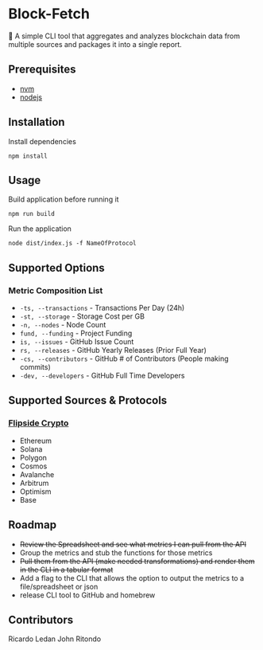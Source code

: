 # Block-Fetch

🐾 A simple CLI tool that aggregates and analyzes blockchain data from multiple sources and packages it into a single report.

## Prerequisites

* [nvm](https://github.com/nvm-sh/nvm)
* [nodejs](https://nodejs.org/en)

## Installation

Install dependencies

`npm install`

## Usage

Build application before running it

`npm run build`

Run the application

`node dist/index.js -f NameOfProtocol`

[//]: # (Install CLI tool globally)

[//]: # (`npm install block-fetch -g`)

## Supported Options

### Metric Composition List
* `-ts, --transactions` - Transactions Per Day (24h)
* `-st, --storage` - Storage Cost per GB
* `-n, --nodes` - Node Count
* `fund, --funding` - Project Funding
* `is, --issues` - GitHub Issue Count
* `rs, --releases` - GitHub Yearly Releases (Prior Full Year)
* `-cs, --contributors` - GitHub # of Contributors (People making commits)
* `-dev, --developers` - GitHub Full Time Developers

## Supported Sources & Protocols

### [Flipside Crypto](https://flipsidecrypto.xyz/)

* Ethereum
* Solana
* Polygon
* Cosmos
* Avalanche
* Arbitrum
* Optimism
* Base

## Roadmap

* ~~Review the Spreadsheet and see what metrics I can pull from the API~~
* Group the metrics and stub the functions for those metrics
* ~~Pull them from the API (make needed transformations) and render them in the CLI in a tabular format~~
* Add a flag to the CLI that allows the option to output the metrics to a file/spreadsheet or json
* release CLI tool to GitHub and homebrew

## Contributors 

Ricardo Ledan
John Ritondo

